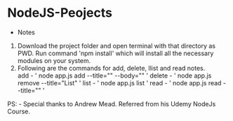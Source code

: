 # NodeJS-Peojects

* Notes 
1) Download the project folder and open terminal with that directory as PWD. Run command 'npm install' which will install all the necessary modules on your system.
2) Following are the commands for add, delete, llist and read notes.  
    add - ' node app.js add --title="<name>" --body="<message>" '
    delete - ' node app.js remove --title="List"  '
    list - ' node app.js list '
    read - ' node app.js read --title="<name>"  '
  
  
  
  
  
  
  
  
PS: - Special thanks to Andrew Mead. Referred from his Udemy NodeJs Course. 
